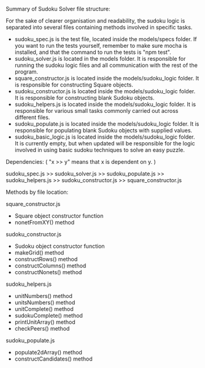 Summary of Sudoku Solver file structure:

For the sake of clearer organisation and readability, the sudoku logic is separated into several files containing methods involved in specific tasks.

- sudoku_spec.js is the test file, located inside the models/specs folder. If you want to run the tests yourself, remember to make sure mocha is installed, and that the command to run the tests is "npm test".
- sudoku_solver.js is located in the models folder. It is responsible for running the sudoku logic files and all communication with the rest of the program.
- square_constructor.js is located inside the models/sudoku_logic folder. It is responsible for constructing Square objects.
- sudoku_constructor.js is located inside the models/sudoku_logic folder. It is responsible for constructing blank Sudoku objects.
- sudoku_helpers.js is located inside the models/sudoku_logic folder. It is responsible for various small tasks commonly carried out across different files.
- sudoku_populate.js is located inside the models/sudoku_logic folder. It is responsible for populating blank Sudoku objects with supplied values.
- sudoku_basic_logic.js is located inside the models/sudoku_logic folder. It is currently empty, but when updated will be responsible for the logic involved in using basic sudoku techniques to solve an easy puzzle.

Dependencies:
( "x >> y"  means that x is dependent on y. )

sudoku_spec.js >> sudoku_solver.js >> sudoku_populate.js >> sudoku_helpers.js >> sudoku_constructor.js >> square_constructor.js



Methods by file location:

square_constructor.js
- Square object constructor function
- nonetFromXY() method

sudoku_constructor.js
- Sudoku object constructor function
- makeGrid() method
- constructRows() method
- constructColumns() method
- constructNonets() method

sudoku_helpers.js
- unitNumbers() method
- unitsNumbers() method
- unitComplete() method
- sudokuComplete() method
- printUnitArray() method
- checkPeers() method

sudoku_populate.js
- populate2dArray() method
- constructCandidates() method
